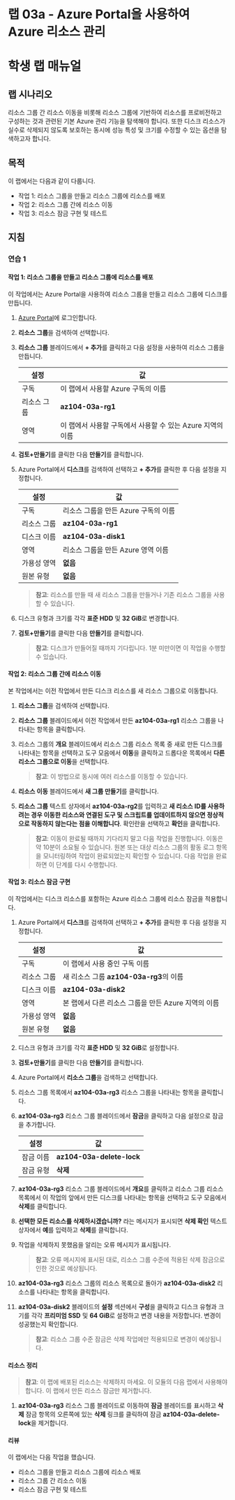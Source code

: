 ﻿---
lab:
    title: '03a - Azure Portal을 사용하여 Azure 리소스 관리'
    module: '모듈 03 - Azure 관리'
---

# 랩 03a - Azure Portal을 사용하여 Azure 리소스 관리
# 학생 랩 매뉴얼

## 랩 시나리오

리소스 그룹 간 리소스 이동을 비롯해 리소스 그룹에 기반하여 리소스를 프로비전하고 구성하는 것과 관련된 기본 Azure 관리 기능을 탐색해야 합니다. 또한 디스크 리소스가 실수로 삭제되지 않도록 보호하는 동시에 성능 특성 및 크기를 수정할 수 있는 옵션을 탐색하고자 합니다.

## 목적

이 랩에서는 다음과 같이 다룹니다.

+ 작업 1: 리소스 그룹을 만들고 리소스 그룹에 리소스를 배포
+ 작업 2: 리소스 그룹 간에 리소스 이동
+ 작업 3: 리소스 잠금 구현 및 테스트

## 지침

### 연습 1

#### 작업 1: 리소스 그룹을 만들고 리소스 그룹에 리소스를 배포

이 작업에서는 Azure Portal을 사용하여 리소스 그룹을 만들고 리소스 그룹에 디스크를 만듭니다.

1. [Azure Portal](https://portal.azure.com)에 로그인합니다.

1. **리소스 그룹**을 검색하여 선택합니다. 

1. **리소스 그룹** 블레이드에서 **+ 추가**를 클릭하고 다음 설정을 사용하여 리소스 그룹을 만듭니다.

    |설정|값|
    |---|---|
    |구독| 이 랩에서 사용할 Azure 구독의 이름 |
    |리소스 그룹| **az104-03a-rg1**|
    |영역| 이 랩에서 사용할 구독에서 사용할 수 있는 Azure 지역의 이름 |

1. **검토+만들기**를 클릭한 다음 **만들기**를 클릭합니다.

1. Azure Portal에서 **디스크**를 검색하여 선택하고 **+ 추가**를 클릭한 후 다음 설정을 지정합니다.

    |설정|값|
    |---|---|
    |구독| 리소스 그룹을 만든 Azure 구독의 이름 |
    |리소스 그룹| **az104-03a-rg1** |
    |디스크 이름| **az104-03a-disk1** |
    |영역| 리소스 그룹을 만든 Azure 영역 이름 |
    |가용성 영역| **없음** |
    |원본 유형| **없음** |

    >**참고**: 리소스를 만들 때 새 리소스 그룹을 만들거나 기존 리소스 그룹을 사용할 수 있습니다.

1. 디스크 유형과 크기를 각각 **표준 HDD** 및 **32 GiB**로 변경합니다.

1. **검토+만들기**를 클릭한 다음 **만들기**를 클릭합니다.

    >**참고**: 디스크가 만들어질 때까지 기다립니다. 1분 미만이면 이 작업을 수행할 수 있습니다.

#### 작업 2: 리소스 그룹 간에 리소스 이동 

본 작업에서는 이전 작업에서 만든 디스크 리소스를 새 리소스 그룹으로 이동합니다. 

1. **리소스 그룹**을 검색하여 선택합니다. 

1. **리소스 그룹** 블레이드에서 이전 작업에서 만든 **az104-03a-rg1** 리소스 그룹을 나타내는 항목을 클릭합니다.

1. 리소스 그룹의 **개요** 블레이드에서 리소스 그룹 리소스 목록 중 새로 만든 디스크를 나타내는 항목을 선택하고 도구 모음에서 **이동**을 클릭하고 드롭다운 목록에서 **다른 리소스 그룹으로 이동**을 선택합니다.

    >**참고**: 이 방법으로 동시에 여러 리소스를 이동할 수 있습니다. 

1. **리소스 이동** 블레이드에서 **새 그룹 만들기**를 클릭합니다.

1. **리소스 그룹** 텍스트 상자에서 **az104-03a-rg2**를 입력하고 **새 리소스 ID를 사용하려는 경우 이동한 리소스와 연결된 도구 및 스크립트를 업데이트하지 않으면 정상적으로 작동하지 않는다는 점을 이해합니다**. 확인란을 선택하고 **확인**을 클릭합니다.

    >**참고**: 이동이 완료될 때까지 기다리지 말고 다음 작업을 진행합니다. 이동은 약 10분이 소요될 수 있습니다. 원본 또는 대상 리소스 그룹의 활동 로그 항목을 모니터링하여 작업이 완료되었는지 확인할 수 있습니다. 다음 작업을 완료하면 이 단계를 다시 수행합니다.

#### 작업 3: 리소스 잠금 구현

이 작업에서는 디스크 리소스를 포함하는 Azure 리소스 그룹에 리소스 잠금을 적용합니다.

1. Azure Portal에서 **디스크**를 검색하여 선택하고 **+ 추가**를 클릭한 후 다음 설정을 지정합니다.

    |설정|값|
    |---|---|
    |구독| 이 랩에서 사용 중인 구독 이름 |
    |리소스 그룹| 새 리소스 그룹 **az104-03a-rg3**의 이름 |
    |디스크 이름| **az104-03a-disk2** |
    |영역| 본 랩에서 다른 리소스 그룹을 만든 Azure 지역의 이름 |
    |가용성 영역| **없음** |
    |원본 유형| **없음** |

1. 디스크 유형과 크기를 각각 **표준 HDD** 및 **32 GiB**로 설정합니다.

1. **검토+만들기**를 클릭한 다음 **만들기**를 클릭합니다.

1. Azure Portal에서 **리소스 그룹**을 검색하고 선택합니다. 

1. 리소스 그룹 목록에서 **az104-03a-rg3** 리소스 그룹을 나타내는 항목을 클릭합니다.

1. **az104-03a-rg3** 리소스 그룹 블레이드에서 **잠금**을 클릭하고 다음 설정으로 잠금을 추가합니다.

    |설정|값|
    |---|---|
    |잠금 이름| **az104-03a-delete-lock** |
    |잠금 유형| **삭제** |

1. **az104-03a-rg3** 리소스 그룹 블레이드에서 **개요**를 클릭하고 리소스 그룹 리소스 목록에서 이 작업의 앞에서 만든 디스크를 나타내는 항목을 선택하고 도구 모음에서 **삭제**를 클릭합니다. 

1. **선택한 모든 리소스를 삭제하시겠습니까?** 라는 메시지가 표시되면 **삭제 확인** 텍스트 상자에서 **예**를 입력하고 **삭제**를 클릭합니다.

1. 작업을 삭제하지 못했음을 알리는 오류 메시지가 표시됩니다. 

    >**참고**: 오류 메시지에 표시된 대로, 리소스 그룹 수준에 적용된 삭제 잠금으로 인한 것으로 예상됩니다.

1. **az104-03a-rg3** 리소스 그룹의 리소스 목록으로 돌아가 **az104-03a-disk2** 리소스를 나타내는 항목을 클릭합니다. 

1. **az104-03a-disk2** 블레이드의 **설정** 섹션에서 **구성**을 클릭하고 디스크 유형과 크기를 각각 **프리미엄 SSD** 및 **64 GiB**로 설정하고 변경 내용을 저장합니다. 변경이 성공했는지 확인합니다.

    >**참고**: 리소스 그룹 수준 잠금은 삭제 작업에만 적용되므로 변경이 예상됩니다. 

#### 리소스 정리

   >**참고**: 이 랩에 배포된 리소스는 삭제하지 마세요. 이 모듈의 다음 랩에서 사용해야 합니다. 이 랩에서 만든 리소스 잠금만 제거합니다.

1. **az104-03a-rg3** 리소스 그룹 블레이드로 이동하여 **잠금** 블레이드를 표시하고 **삭제** 잠금 항목의 오른쪽에 있는 **삭제** 링크를 클릭하여 잠금 **az104-03a-delete-lock**을 제거합니다.

#### 리뷰

이 랩에서는 다음 작업을 했습니다.

- 리소스 그룹을 만들고 리소스 그룹에 리소스 배포
- 리소스 그룹 간 리소스 이동
- 리소스 잠금 구현 및 테스트